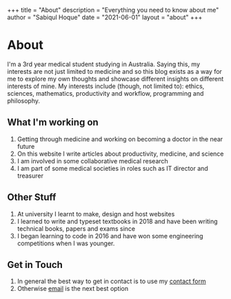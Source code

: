+++
title = "About"
description = "Everything you need to know about me"
author = "Sabiqul Hoque"
date = "2021-06-01"
layout = "about"
+++

# About
I'm a 3rd year medical student studying in Australia. Saying this, my interests are not just limited to medicine and so this blog exists as a way for me to explore my own thoughts and showcase different insights on different interests of mine. My interests include (though, not limited to): ethics, sciences, mathematics, productivity and workflow, programming and philosophy.

## What I'm working on
1. Getting through medicine and working on becoming a doctor in the near future
2. On this website I write articles about productivity, medicine, and science
3. I am involved in some collaborative medical research
4. I am part of some medical societies in roles such as IT director and treasurer

## Other Stuff
1. At university I learnt to make, design and host websites
2. I learned to write and typeset textbooks in 2018 and have been writing technical books, papers and exams since
3. I began learning to code in 2016 and have won some engineering competitions when I was younger.

## Get in Touch
1. In general the best way to get in contact is to use my [contact form](https://sabiqulhoque.me/contact/)
2. Otherwise [email](mailto:saab.hoq@gmail.com) is the next best option
